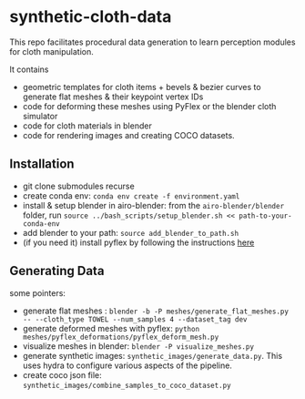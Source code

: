 # synthetic-cloth-data
This repo facilitates procedural data generation to learn perception modules for cloth manipulation.

It contains
- geometric templates for cloth items + bevels & bezier curves to generate flat meshes & their keypoint vertex IDs
- code for deforming these meshes using PyFlex or the blender cloth simulator
- code for cloth materials in blender
- code for rendering images and creating COCO datasets.

## Installation
- git clone submodules recurse
- create conda env: `conda env create -f environment.yaml`
- install & setup blender in airo-blender: from the `airo-blender/blender` folder, run `source ../bash_scripts/setup_blender.sh << path-to-your-conda-env`
- add blender to your path: `source add_blender_to_path.sh`
- (if you need it) install pyflex by following the instructions [here](pyflex/Readme.md)

## Generating Data

some pointers:
- generate flat meshes : `blender -b -P meshes/generate_flat_meshes.py -- --cloth_type TOWEL --num_samples 4 --dataset_tag dev`
- generate deformed meshes with pyflex: `python meshes/pyflex_deformations/pyflex_deform_mesh.py`
- visualize meshes in blender: `blender -P visualize_meshes.py`
- generate synthetic images: `synthetic_images/generate_data.py`. This uses hydra to configure various aspects of the pipeline.
- create coco json file: `synthetic_images/combine_samples_to_coco_dataset.py`


